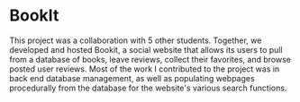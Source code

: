 # BookIt

This project was a collaboration with 5 other students. Together, we developed and hosted Bookit, a social website that allows its users to pull from a database of books, leave reviews, collect their favorites, and browse posted user reviews. Most of the work I contributed to the project was in back end database management, as well as populating webpages procedurally from the database for the website's various search functions.
